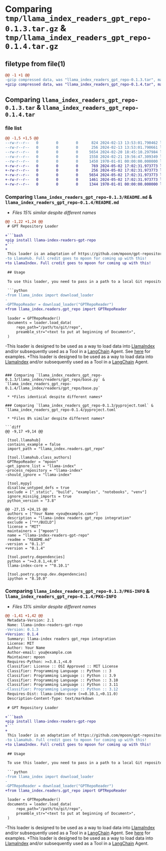# Comparing `tmp/llama_index_readers_gpt_repo-0.1.3.tar.gz` & `tmp/llama_index_readers_gpt_repo-0.1.4.tar.gz`

## filetype from file(1)

```diff
@@ -1 +1 @@
-gzip compressed data, was "llama_index_readers_gpt_repo-0.1.3.tar", max compression
+gzip compressed data, was "llama_index_readers_gpt_repo-0.1.4.tar", max compression
```

## Comparing `llama_index_readers_gpt_repo-0.1.3.tar` & `llama_index_readers_gpt_repo-0.1.4.tar`

### file list

```diff
@@ -1,5 +1,5 @@
--rw-r--r--   0        0        0      824 2024-02-13 13:53:01.790462 llama_index_readers_gpt_repo-0.1.3/README.md
--rw-r--r--   0        0        0      256 2024-02-13 13:53:01.790661 llama_index_readers_gpt_repo-0.1.3/llama_index/readers/gpt_repo/__init__.py
--rw-r--r--   0        0        0     5654 2024-02-20 18:45:10.297984 llama_index_readers_gpt_repo-0.1.3/llama_index/readers/gpt_repo/base.py
--rw-r--r--   0        0        0     1558 2024-02-21 19:56:47.309349 llama_index_readers_gpt_repo-0.1.3/pyproject.toml
--rw-r--r--   0        0        0     1450 1970-01-01 00:00:00.000000 llama_index_readers_gpt_repo-0.1.3/PKG-INFO
+-rw-r--r--   0        0        0      769 2024-05-02 17:02:31.973773 llama_index_readers_gpt_repo-0.1.4/README.md
+-rw-r--r--   0        0        0      256 2024-05-02 17:02:31.973773 llama_index_readers_gpt_repo-0.1.4/llama_index/readers/gpt_repo/__init__.py
+-rw-r--r--   0        0        0     5654 2024-05-02 17:02:31.973773 llama_index_readers_gpt_repo-0.1.4/llama_index/readers/gpt_repo/base.py
+-rw-r--r--   0        0        0     1461 2024-05-02 17:02:31.973773 llama_index_readers_gpt_repo-0.1.4/pyproject.toml
+-rw-r--r--   0        0        0     1344 1970-01-01 00:00:00.000000 llama_index_readers_gpt_repo-0.1.4/PKG-INFO
```

### Comparing `llama_index_readers_gpt_repo-0.1.3/README.md` & `llama_index_readers_gpt_repo-0.1.4/README.md`

 * *Files 15% similar despite different names*

```diff
@@ -1,22 +1,24 @@
 # GPT Repository Loader
 
+```bash
+pip install llama-index-readers-gpt-repo
+```
+
 This loader is an adaptation of https://github.com/mpoon/gpt-repository-loader
-to LlamaHub. Full credit goes to mpoon for coming up with this!
+to LlamaIndex. Full credit goes to mpoon for coming up with this!
 
 ## Usage
 
 To use this loader, you need to pass in a path to a local Git repository
 
 ```python
-from llama_index import download_loader
-
-GPTRepoReader = download_loader("GPTRepoReader")
+from llama_index.readers.gpt_repo import GPTRepoReader
 
 loader = GPTRepoReader()
 documents = loader.load_data(
     repo_path="/path/to/git/repo",
     preamble_str="<text to put at beginning of Document>",
 )
 ```
 
-This loader is designed to be used as a way to load data into [LlamaIndex](https://github.com/run-llama/llama_index/tree/main/llama_index) and/or subsequently used as a Tool in a [LangChain](https://github.com/hwchase17/langchain) Agent. See [here](https://github.com/emptycrown/llama-hub/tree/main) for examples.
+This loader is designed to be used as a way to load data into [LlamaIndex](https://github.com/run-llama/llama_index/tree/main/llama_index) and/or subsequently used as a Tool in a [LangChain](https://github.com/hwchase17/langchain) Agent.
```

### Comparing `llama_index_readers_gpt_repo-0.1.3/llama_index/readers/gpt_repo/base.py` & `llama_index_readers_gpt_repo-0.1.4/llama_index/readers/gpt_repo/base.py`

 * *Files identical despite different names*

### Comparing `llama_index_readers_gpt_repo-0.1.3/pyproject.toml` & `llama_index_readers_gpt_repo-0.1.4/pyproject.toml`

 * *Files 8% similar despite different names*

```diff
@@ -9,17 +9,14 @@
 
 [tool.llamahub]
 contains_example = false
 import_path = "llama_index.readers.gpt_repo"
 
 [tool.llamahub.class_authors]
 GPTRepoReader = "mpoon"
-get_ignore_list = "llama-index"
-process_repository = "llama-index"
-should_ignore = "llama-index"
 
 [tool.mypy]
 disallow_untyped_defs = true
 exclude = ["_static", "build", "examples", "notebooks", "venv"]
 ignore_missing_imports = true
 python_version = "3.8"
 
@@ -27,15 +24,15 @@
 authors = ["Your Name <you@example.com>"]
 description = "llama-index readers gpt_repo integration"
 exclude = ["**/BUILD"]
 license = "MIT"
 maintainers = ["mpoon"]
 name = "llama-index-readers-gpt-repo"
 readme = "README.md"
-version = "0.1.3"
+version = "0.1.4"
 
 [tool.poetry.dependencies]
 python = ">=3.8.1,<4.0"
 llama-index-core = "^0.10.1"
 
 [tool.poetry.group.dev.dependencies]
 ipython = "8.10.0"
```

### Comparing `llama_index_readers_gpt_repo-0.1.3/PKG-INFO` & `llama_index_readers_gpt_repo-0.1.4/PKG-INFO`

 * *Files 13% similar despite different names*

```diff
@@ -1,41 +1,42 @@
 Metadata-Version: 2.1
 Name: llama-index-readers-gpt-repo
-Version: 0.1.3
+Version: 0.1.4
 Summary: llama-index readers gpt_repo integration
 License: MIT
 Author: Your Name
 Author-email: you@example.com
 Maintainer: mpoon
 Requires-Python: >=3.8.1,<4.0
 Classifier: License :: OSI Approved :: MIT License
 Classifier: Programming Language :: Python :: 3
 Classifier: Programming Language :: Python :: 3.9
 Classifier: Programming Language :: Python :: 3.10
 Classifier: Programming Language :: Python :: 3.11
-Classifier: Programming Language :: Python :: 3.12
 Requires-Dist: llama-index-core (>=0.10.1,<0.11.0)
 Description-Content-Type: text/markdown
 
 # GPT Repository Loader
 
+```bash
+pip install llama-index-readers-gpt-repo
+```
+
 This loader is an adaptation of https://github.com/mpoon/gpt-repository-loader
-to LlamaHub. Full credit goes to mpoon for coming up with this!
+to LlamaIndex. Full credit goes to mpoon for coming up with this!
 
 ## Usage
 
 To use this loader, you need to pass in a path to a local Git repository
 
 ```python
-from llama_index import download_loader
-
-GPTRepoReader = download_loader("GPTRepoReader")
+from llama_index.readers.gpt_repo import GPTRepoReader
 
 loader = GPTRepoReader()
 documents = loader.load_data(
     repo_path="/path/to/git/repo",
     preamble_str="<text to put at beginning of Document>",
 )
 ```
 
-This loader is designed to be used as a way to load data into [LlamaIndex](https://github.com/run-llama/llama_index/tree/main/llama_index) and/or subsequently used as a Tool in a [LangChain](https://github.com/hwchase17/langchain) Agent. See [here](https://github.com/emptycrown/llama-hub/tree/main) for examples.
+This loader is designed to be used as a way to load data into [LlamaIndex](https://github.com/run-llama/llama_index/tree/main/llama_index) and/or subsequently used as a Tool in a [LangChain](https://github.com/hwchase17/langchain) Agent.
```

